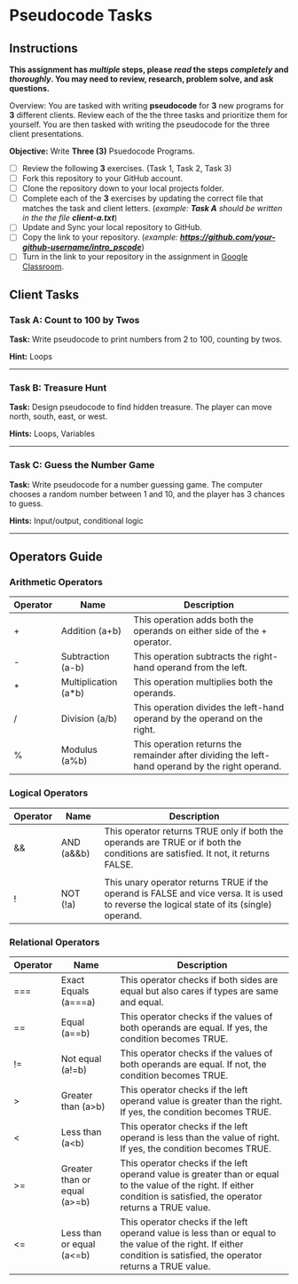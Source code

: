 # Pseudocode Tasks

## Instructions

**This assignment has *multiple* steps, please *read* the steps *completely* and *thoroughly*. You may need to review, research, problem solve, and ask questions.**

Overview: You are tasked with writing **pseudocode** for **3** new programs for **3** different clients. Review each of the the three tasks and prioritize them for yourself. You are then tasked with writing the pseudocode for the three client presentations.

**Objective:** Write **Three (3)** Psuedocode Programs.

- [ ] Review the following **3** exercises. (Task 1, Task 2, Task 3)
- [ ] Fork this repository to your GitHub account.
- [ ] Clone the repository down to your local projects folder.
- [ ] Complete each of the **3** exercises by updating the correct file that matches the task and client letters. (*example: **Task A** should be written in the the file **client-a.txt***)
- [ ] Update and Sync your local repository to GitHub.
- [ ] Copy the link to your repository. (*example: **https://github.com/your-github-username/intro_pscode***)
- [ ] Turn in the link to your repository in the assignment in [Google Classroom](https://classroom.google.com/).

## Client Tasks

### Task A: Count to 100 by Twos

**Task:** Write pseudocode to print numbers from 2 to 100, counting by twos.

**Hint:** Loops

---

### Task B: Treasure Hunt

**Task:** Design pseudocode to find hidden treasure. The player can move north, south, east, or west.

**Hints:** Loops, Variables

---

### Task C: Guess the Number Game

**Task:** Write pseudocode for a number guessing game. The computer chooses a random number between 1 and 10, and the player has 3 chances to guess.

**Hints:** Input/output, conditional logic

---

## Operators Guide

### Arithmetic Operators

| Operator | Name | Description |
| ----------- | ----------- | ----------- |
| + | Addition (a+b) | This operation adds both the operands on either side of the + operator. |
| - | Subtraction (a-b) | This operation subtracts the right-hand operand from the left. |
| * | Multiplication (a*b) | This operation multiplies both the operands. |
| / | Division (a/b) | This operation divides the left-hand operand by the operand on the right. |
| % | Modulus (a%b) | This operation returns the remainder after dividing the left-hand operand by the right operand. |

### Logical Operators

| Operator | Name | Description |
| ----------- | ----------- | ----------- |
| && | AND (a&&b) | This operator returns TRUE only if both the operands are TRUE or if both the conditions are satisfied. It not, it returns FALSE. |
| || | OR (a||b) | This operator returns TRUE if either operand is TRUE. It also returns TRUE if both the operands are TRUE. If neither operand is true, it returns FALSE. |
| ! | NOT (!a) | This unary operator returns TRUE if the operand is FALSE and vice versa. It is used to reverse the logical state of its (single) operand. |


### Relational Operators

| Operator | Name | Description |
| ----------- | ----------- | ----------- |
| === | Exact Equals (a===a) | This operator checks if both sides are equal but also cares if types are same and equal. |
| == | Equal (a==b) | This operator checks if the values of both operands are equal. If yes, the condition becomes TRUE. |
| != | Not equal (a!=b) | This operator checks if the values of both operands are equal. If not, the condition becomes TRUE. |
| > | Greater than (a>b) | This operator checks if the left operand value is greater than the right. If yes, the condition becomes TRUE. |
| < | Less than (a<b) | This operator checks if the left operand is less than the value of right. If yes, the condition becomes TRUE. |
| >= | Greater than or equal (a>=b) | This operator checks if the left operand value is greater than or equal to the value of the right. If either condition is satisfied, the operator returns a TRUE value. |
| <= | Less than or equal (a<=b) | This operator checks if the left operand value is less than or equal to the value of the right. If either condition is satisfied, the operator returns a TRUE value. |